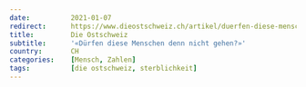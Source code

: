 ```yaml
---
date:          2021-01-07
redirect:      https://www.dieostschweiz.ch/artikel/duerfen-diese-menschen-denn-nicht-gehen-qGoO9Qd
title:         Die Ostschweiz
subtitle:      '«Dürfen diese Menschen denn nicht gehen?»'
country:       CH
categories:    [Mensch, Zahlen]
tags:          [die ostschweiz, sterblichkeit]
---
```

